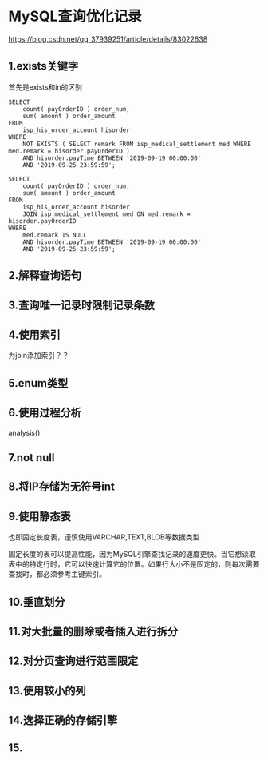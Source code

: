 # MySQL查询优化记录

https://blog.csdn.net/qq_37939251/article/details/83022638





## 1.exists关键字

首先是exists和in的区别



```mysql
SELECT
	count( payOrderID ) order_num,
	sum( amount ) order_amount 
FROM
	isp_his_order_account hisorder 
WHERE
	NOT EXISTS ( SELECT remark FROM isp_medical_settlement med WHERE med.remark = hisorder.payOrderID ) 
	AND hisorder.payTime BETWEEN '2019-09-19 00:00:00' 
	AND '2019-09-25 23:59:59';

SELECT
	count( payOrderID ) order_num,
	sum( amount ) order_amount 
FROM
	isp_his_order_account hisorder
	JOIN isp_medical_settlement med ON med.remark = hisorder.payOrderID 
WHERE
	med.remark IS NULL 
	AND hisorder.payTime BETWEEN '2019-09-19 00:00:00' 
	AND '2019-09-25 23:59:59';
```

## 2.解释查询语句



## 3.查询唯一记录时限制记录条数



## 4.使用索引

为join添加索引？？



## 5.enum类型

## 6.使用过程分析

analysis()



## 7.not null

## 8.将IP存储为无符号int

## 9.使用静态表

也即固定长度表，谨慎使用VARCHAR,TEXT,BLOB等数据类型

固定长度的表可以提高性能，因为MySQL引擎查找记录的速度更快。当它想读取表中的特定行时，它可以快速计算它的位置。如果行大小不是固定的，则每次需要查找时，都必须参考主键索引。



## 10.垂直划分

## 11.对大批量的删除或者插入进行拆分

## 12.对分页查询进行范围限定

## 13.使用较小的列

## 14.选择正确的存储引擎

## 15.